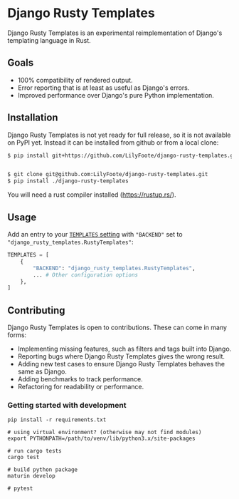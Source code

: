 # Django Rusty Templates

Django Rusty Templates is an experimental reimplementation of Django's templating language in Rust.

## Goals

* 100% compatibility of rendered output.
* Error reporting that is at least as useful as Django's errors.
* Improved performance over Django's pure Python implementation.

## Installation

Django Rusty Templates is not yet ready for full release, so it is not available on PyPI yet. Instead it can be installed from github or from a local clone:

```sh
$ pip install git+https://github.com/LilyFoote/django-rusty-templates.git
```

```sh

$ git clone git@github.com:LilyFoote/django-rusty-templates.git
$ pip install ./django-rusty-templates
```

You will need a rust compiler installed (https://rustup.rs/).

## Usage

Add an entry to your [`TEMPLATES` setting](https://docs.djangoproject.com/en/5.1/ref/settings/#std-setting-TEMPLATES) with `"BACKEND"` set to `"django_rusty_templates.RustyTemplates"`:

```python
TEMPLATES = [
    {
        "BACKEND": "django_rusty_templates.RustyTemplates",
        ... # Other configuration options
    },
]
```

## Contributing

Django Rusty Templates is open to contributions. These can come in many forms:

* Implementing missing features, such as filters and tags built into Django.
* Reporting bugs where Django Rusty Templates gives the wrong result.
* Adding new test cases to ensure Django Rusty Templates behaves the same as Django.
* Adding benchmarks to track performance.
* Refactoring for readability or performance.

### Getting started with development

```
pip install -r requirements.txt

# using virtual environment? (otherwise may not find modules)
export PYTHONPATH=/path/to/venv/lib/python3.x/site-packages

# run cargo tests
cargo test

# build python package
maturin develop

# pytest
```
